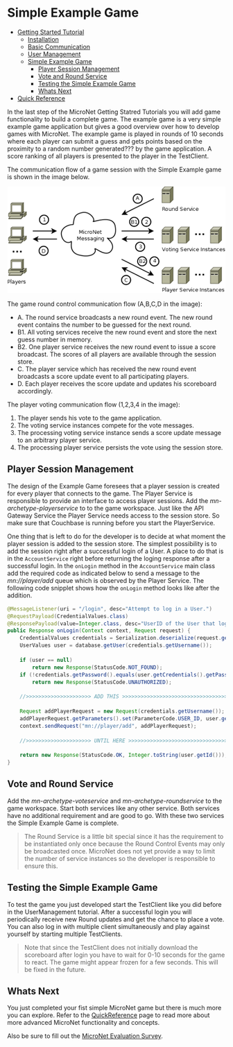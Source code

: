 # Simple Example Game

- [Getting Started Tutorial](../index.md)
  - [Installation](../gettingstarted/index.md)
  - [Basic Communication](../communicationtutorial/index.md)
  - [User Management](../usermanagement/index.md)
  - [Simple Example Game](../tutorial/index.md)
    - [Player Session Management](#player-session-management)
    - [Vote and Round Service](#vote-and-round-service)
    - [Testing the Simple Example Game](#testing-the-simple-example-game)
    - [Whats Next](#whats-next)
- [Quick Reference](../quickreference/index.md)

In the last step of the MicroNet Getting Statred Tutorials you will add game functionality to build a complete game. The example game is a very simple example game application but gives a good overview over how to develop games with MicroNet. The example game is played in rounds of 10 seconds where each player can submit a guess and gets points based on the proximity to a random number generated??? by the game application. A score ranking of all players is presented to the player in the TestClient.

The communication flow of a game session with the Simple Example game is shown in the image below.

![sample-game](SampleGame.png "Communication of the Example Game")

The game round control communication flow (A,B,C,D in the image):

- A. The round service broadcasts a new round event. The new round event contains the number to be guessed for the next round.
- B1. All voting services receive the new round event and store the next guess number in memory.
- B2. One player service receives the new round event to issue a score broadcast. The scores of all players are available through the session store.
- C. The player service which has received the new round event broadcasts a score update event to all participating players.
- D. Each player receives the score update and updates his scoreboard accordingly. 

The player voting communication flow (1,2,3,4 in the image):
1. The player sends his vote to the game application.
2. The voting service instances compete for the vote messages.
3. The processing voting service instance sends a score update message to an arbitrary player service.
4. The processing player service persists the vote using the session store.
  
## Player Session Management

The design of the Example Game foresees that a player session is created for every player that connects to the game. The Player Service is responsible to provide an interface to access player sessions. Add the *mn-archetype-playerservice* to to the game workspace. Just like the API Gateway Service the Player Service needs access to the session store. So make sure that Couchbase is running before you start the PlayerService.

One thing that is left to do for the developer is to decide at what moment the player session is added to the session store. The simplest possibility is to add the session right after a successful login of a User. A place to do that is in the `AccountService` right before returning the loging response after a successful login. In the `onLogin` method in the `AccountService` main class add the required code as indicated below to send a message to the *mn://player/add* queue which is observed by the Player Service. The following code snipplet shows how the `onLogin` method looks like after the addition. 

```java
@MessageListener(uri = "/login", desc="Attempt to log in a User.")
@RequestPayload(CredentialValues.class)
@ResponsePayload(value=Integer.class, desc="UserID of the User that logged in")
public Response onLogin(Context context, Request request) {
	CredentialValues credentials = Serialization.deserialize(request.getData(), CredentialValues.class);
	UserValues user = database.getUser(credentials.getUsername());

	if (user == null)
		return new Response(StatusCode.NOT_FOUND);
	if (!credentials.getPassword().equals(user.getCredentials().getPassword()))
		return new Response(StatusCode.UNAUTHORIZED);

	//>>>>>>>>>>>>>>>>>>>>> ADD THIS >>>>>>>>>>>>>>>>>>>>>>>>>>>>>>>>>>>>>>>>>

	Request addPlayerRequest = new Request(credentials.getUsername());
	addPlayerRequest.getParameters().set(ParameterCode.USER_ID, user.getId());
	context.sendRequest("mn://player/add", addPlayerRequest);
	
	//>>>>>>>>>>>>>>>>>>>>> UNTIL HERE >>>>>>>>>>>>>>>>>>>>>>>>>>>>>>>>>>>>>>>

	return new Response(StatusCode.OK, Integer.toString(user.getId()));
}
```
## Vote and Round Service

Add the *mn-archetype-voteservice* and *mn-archetype-roundservice* to the game workspace. Start both services like any other service. Both services have no additional requirement and are good to go. With these two services the Simple Example Game is complete.

> The Round Service is a little bit special since it has the requirement to be instantiated only once because the Round Control Events may only be broadcasted once. MicroNet does not yet provide a way to limit the number of service instances so the developer is responsible to ensure this.

## Testing the Simple Example Game

To test the game you just developed start the TestClient like you did before in the UserManagement tutorial. After a successful login you will periodically receive new Round updates and get the chance to place a vote. You can also log in with multiple client simultaneously and play against yourself by starting multiple TestClients.

> Note that since the TestClient does not initially download the scoreboard after login you have to wait for 0-10 seconds for the game to react. The game might appear frozen for a few seconds. This will be fixed in the future. 

## Whats Next

You just completed your fist simple MicroNet game but there is much more you can explore. Refer to the [QuickReference](../quickreference/index.md) page to read more about more advanced MicroNet functionality and concepts. 

Also be sure to fill out the [MicroNet Evaluation Survey](https://docs.google.com/forms/d/e/1FAIpQLSc2mOMse_nsa6kJSQsRMN-ph_sUb4EDws9loc530sVPcMOOsg/viewform?usp=sf_link).
